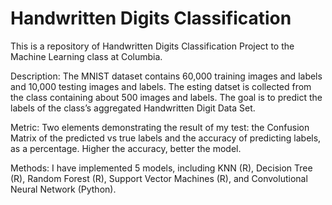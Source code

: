 # Handwritten Digits Classification

This is a repository of Handwritten Digits Classification Project to the Machine Learning class at Columbia. 

Description:
The MNIST dataset contains 60,000 training images and labels and 10,000 testing images and labels. The esting datset is collected from the class containing about 500 images and labels. The goal is to predict the labels of the class’s aggregated Handwritten Digit Data Set.

Metric:
Two elements demonstrating the result of my test: the Confusion Matrix of the predicted vs true labels and the accuracy of predicting labels, as a percentage. Higher the accuracy, better the model.

Methods:
I have implemented 5 models, including KNN (R), Decision Tree (R), Random Forest (R), Support Vector Machines (R), and Convolutional Neural Network (Python). 

